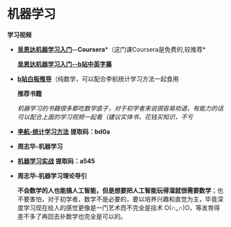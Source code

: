 # 机器学习

**学习视频**

- [**吴恩达机器学习入门**](https://www.coursera.org/learn/machine-learning)**--Coursera***（这门课Coursera是免费的,较推荐*

   [**吴恩达机器学习入门--b站中英字幕**](https://www.bilibili.com/video/BV164411b7dx?from=search&seid=528822603779454988)

- [**b站白板推导**](https://www.bilibili.com/video/BV1aE411o7qd)（纯数学，可以配合李航统计学习方法一起食用

  **推荐书籍**

   *机器学习的书籍很多都吃数学底子，对于初学者来说很容易劝退，有能力的话可以配合上面的学习视频一起看（建议实体书，花钱买知识，不亏*

- [**李航-统计学习方法**](https://pan.baidu.com/s/1WUUIDIAldfpSsqJfwlI91Q) **提取码：bd0a**

- **周志华-机器学习**

- [**机器学习实战**](https://pan.baidu.com/s/1Dc0gtt9_2lEr7nWGz22f5A) **提取码：a545**

- **周志华-机器学习理论导引**

   **不会数学的人也能搞人工智能，但是想要把人工智能玩得溜就很需要数学**；也不要害怕，对于初学者，数学不是必要的，要以培养兴趣和直觉为主，毕竟深度学习现在给人的感觉更像是一门艺术而不完全是技术 O(∩_∩)O，等发育得差不多了再回去补数学也完全是可以的。 